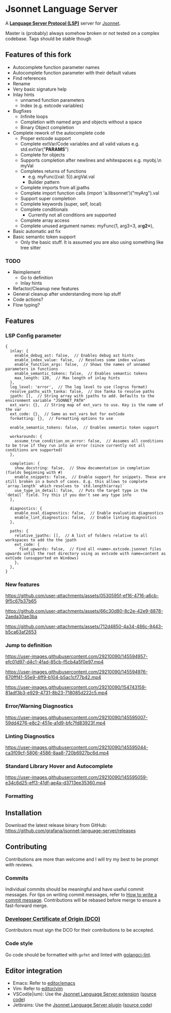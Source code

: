 # Jsonnet Language Server

A **[Language Server Protocol (LSP)](https://langserver.org)** server for [Jsonnet](https://jsonnet.org).

Master is (probably) always somehow broken or not tested on a complex codebase. Tags should be stable though

## Features of this fork

 * Autocomplete function parameter names
 * Autocomplete function parameter with their default values
 * Find references
 * Rename
 * Very basic signature help
 * Inlay hints
   * unnamed function parameters
   * Index (e.g. extcode variables)
 * Bugfixes
    * Infinite loops
    * Completion with named args and objects without a space
    * Binary Object completion
  * Complete rework of the autocomplete code
    * Proper extcode support
    * Complete extVar/Code variables and all valid values e.g. std.extVar("**PARAMS**")
    * Complete for objects
    * Supports completion after newlines and whitespaces e.g. myobj.\n  myVal
    * Completes returns of functions
      * e.g. myFunc({val: 5}).argVal.val
      * Builder pattern
    * Complete imports from all jpaths
    * Complete import function calls (import 'a.libsonnet')("myArg").val
    * Support super completion
    * Complete keywords (super, self, local)
    * Complete conditionals
      * Currently not all conditions are supported
    * Complete array access
    * Complete unused argument names: myFunc(1, arg3=3, ar**g2=**),
  * Basic automatic ast fix
  * Basic semantic token support
    * Only the basic stuff. It is assumed you are also using something like tree sitter

### TODO
 * Reimplement
    * Go to definition
    * Inlay hints
 * Refactor/Cleanup new features
 * General cleanup after understanding more lsp stuff
 * Code actions?
 * Flow typing?

## Features

### LSP Config parameter

```jsonnet
{
  inlay: {
    enable_debug_ast: false,  // Enables debug ast hints
    enable_index_value: false,  // Resolves some index values
    enable_function_args: false,  // Shows the names of unnamed parameters in functions
    enable_semantic_tokens: false,  // Enables semantic tokens
    max_length: 120,  // Max length of inlay hints
  },
  log_level: 'error',  // The log level to use (logrus format)
  resolve_paths_with_tanka: false,  // Use Tanka to resolve paths
  jpath: [],  // String array with jpaths to add. Defaults to the environment variable "JSONNET_PATH"
  ext_vars: {},  // String map of ext_vars to use. Key is the name of the var
  ext_code: {},  // Same as ext_vars but for extCode
  formatting: {},  // Formatting options to use

  enable_semantic_tokens: false,  // Enables semantic token support

  workarounds: {
    assume_true_condition_on_error: false,  // Assumes all conditions to be true if they run into an error (since currently not all conditions are supported)
  },

  completion: {
    show_docstring: false,  // Show documentation in completion (fields beginning with #)
    enable_snippets: false,  // Enable support for snippets. These are still broken in a bunch of cases. E.g. this allows to complete `array.length` which resolves to `std.length(array)`
    use_type_in_detail: false,  // Puts the target type in the `detail` field. Try this if you don't see any type info
  },

  diagnostics: {
    enable_eval_diagnostics: false,  // Enable evaluation diagnostics
    enable_lint_diagnostics: false,  // Enable linting diagnostics
  },

  paths: {
    relative_jpaths: [],  // A list of folders relative to all workspaces to add the the jpath
    ext_code: {
      find_upwards: false,  // Find all <name>.extcode.jsonnet files upwards until the root directory using as extcode with name=content as extCode (unsupported on Windows)
    },
  },
}
```


### New features

https://github.com/user-attachments/assets/0530595f-ef16-4716-a6cb-9f5c67b37b65

https://github.com/user-attachments/assets/66c30d80-8c2e-42e9-8878-2aeda30ae3ba

https://github.com/user-attachments/assets/712d4850-4a34-486c-9443-b5ca63af2653



### Jump to definition




https://user-images.githubusercontent.com/29210090/145594957-efc01d97-d4c1-4fad-85cb-f5cb4a5f0e97.mp4

https://user-images.githubusercontent.com/29210090/145594976-670fff41-55e9-4ff9-b104-b5ac1cf77b42.mp4

https://user-images.githubusercontent.com/29210090/154743159-81adf3b3-e929-4731-8b23-718085d222c5.mp4

### Error/Warning Diagnostics

https://user-images.githubusercontent.com/29210090/145595007-59dd4276-e8c2-451e-a1d9-bfc7fd83923f.mp4

### Linting Diagnostics

https://user-images.githubusercontent.com/29210090/145595044-ca3f09cf-5806-4586-8aa8-720b6927bc6d.mp4

### Standard Library Hover and Autocomplete

https://user-images.githubusercontent.com/29210090/145595059-e34c6d25-eff3-41df-ae4a-d3713ee35360.mp4

### Formatting

## Installation

Download the latest release binary from GitHub: https://github.com/grafana/jsonnet-language-server/releases

## Contributing

Contributions are more than welcome and I will try my best to be prompt
with reviews.

### Commits

Individual commits should be meaningful and have useful commit messages.
For tips on writing commit messages, refer to [How to write a commit
message](https://chris.beams.io/posts/git-commit/). Contributions will
be rebased before merge to ensure a fast-forward merge.

### [Developer Certificate of Origin (DCO)](https://github.com/probot/dco#how-it-works)

Contributors must sign the DCO for their contributions to be accepted.

### Code style

Go code should be formatted with `gofmt` and linted with
[golangci-lint](https://golangci-lint.run/).

## Editor integration

* Emacs: Refer to [editor/emacs](editor/emacs)
* Vim: Refer to [editor/vim](editor/vim)
* VSCod(e|ium): Use the [Jsonnet Language Server extension](https://marketplace.visualstudio.com/items?itemName=Grafana.vscode-jsonnet) ([source code](https://github.com/grafana/vscode-jsonnet))
* Jetbrains: Use the [Jsonnet Language Server plugin](https://plugins.jetbrains.com/plugin/18752-jsonnet-language-server) ([source code](https://github.com/zzehring/intellij-jsonnet))
